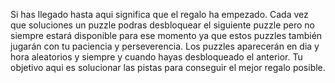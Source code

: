 Si has llegado hasta aqui significa que el regalo ha empezado.
Cada vez que soluciones un puzzle podras desbloquear el siguiente puzzle pero no siempre estará disponible para ese momento ya que estos puzzles también jugarán con tu paciencia y perseverencia. Los puzzles aparecerán en dia y hora aleatorios y siempre y cuando hayas desbloqueado el anterior.
Tu objetivo aqui es solucionar las pistas para conseguir el mejor regalo posible.
